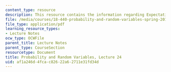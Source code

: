 ```yaml
---
content_type: resource
description: This resource contains the information regarding Expectation of sums.
file: /media/courses/18-440-probability-and-random-variables-spring-2014/af1a246d4fcac82622a62711e31fd34d_MIT18_440S14_Lecture24.pdf
file_type: application/pdf
learning_resource_types:
- Lecture Notes
ocw_type: OCWFile
parent_title: Lecture Notes
parent_type: CourseSection
resourcetype: Document
title: Probability and Random Variables, Lecture 24
uid: af1a246d-4fca-c826-22a6-2711e31fd34d
---
```

